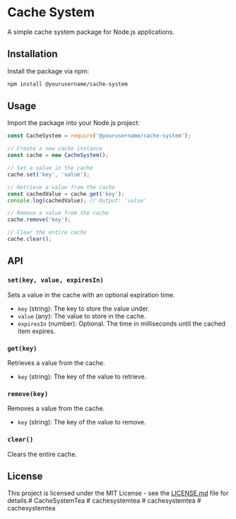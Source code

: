 # Cache System

A simple cache system package for Node.js applications.

## Installation

Install the package via npm:

```bash
npm install @yourusername/cache-system
```

## Usage

Import the package into your Node.js project:

```javascript
const CacheSystem = require('@yourusername/cache-system');

// Create a new cache instance
const cache = new CacheSystem();

// Set a value in the cache
cache.set('key', 'value');

// Retrieve a value from the cache
const cachedValue = cache.get('key');
console.log(cachedValue); // Output: 'value'

// Remove a value from the cache
cache.remove('key');

// Clear the entire cache
cache.clear();
```

## API

### `set(key, value, expiresIn)`

Sets a value in the cache with an optional expiration time.

- `key` (string): The key to store the value under.
- `value` (any): The value to store in the cache.
- `expiresIn` (number): Optional. The time in milliseconds until the cached item expires.

### `get(key)`

Retrieves a value from the cache.

- `key` (string): The key of the value to retrieve.

### `remove(key)`

Removes a value from the cache.

- `key` (string): The key of the value to remove.

### `clear()`

Clears the entire cache.

## License

This project is licensed under the MIT License - see the [LICENSE.md](LICENSE.md) file for details.#   C a c h e S y s t e m T e a 
 
 #   c a c h e s y s t e m t e a 
 
 #   c a c h e s y s t e m t e a 
 
 #   c a c h e s y s t e m t e a 
 
 
